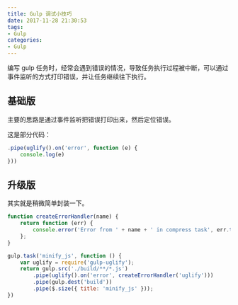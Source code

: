 ```yaml
---
title: Gulp 调试小技巧
date: 2017-11-28 21:30:53
tags: 
- Gulp
categories: 
- Gulp 
---
```


编写 gulp 任务时，经常会遇到错误的情况，导致任务执行过程被中断，可以通过事件监听的方式打印错误，并让任务继续往下执行。

<!--more-->

## 基础版

主要的思路是通过事件监听把错误打印出来，然后定位错误。

这是部分代码： 
```js
.pipe(uglify().on('error', function (e) {
    console.log(e)
}))
```

## 升级版

其实就是稍微简单封装一下。

```js
function createErrorHandler(name) {
    return function (err) {
        console.error('Error from ' + name + ' in compress task', err.toString());
    };
}

gulp.task('minify_js', function () {
    var uglify = require('gulp-uglify');
    return gulp.src('./build/**/*.js')
        .pipe(uglify().on('error', createErrorHandler('uglify')))
        .pipe(gulp.dest('build'))
        .pipe($.size({ title: 'minify_js' }));
})
```


